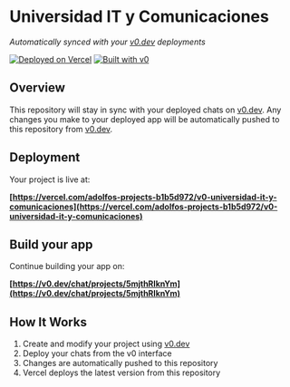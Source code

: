 # Universidad IT y Comunicaciones

*Automatically synced with your [v0.dev](https://v0.dev) deployments*

[![Deployed on Vercel](https://img.shields.io/badge/Deployed%20on-Vercel-black?style=for-the-badge&logo=vercel)](https://vercel.com/adolfos-projects-b1b5d972/v0-universidad-it-y-comunicaciones)
[![Built with v0](https://img.shields.io/badge/Built%20with-v0.dev-black?style=for-the-badge)](https://v0.dev/chat/projects/5mjthRIknYm)

## Overview

This repository will stay in sync with your deployed chats on [v0.dev](https://v0.dev).
Any changes you make to your deployed app will be automatically pushed to this repository from [v0.dev](https://v0.dev).

## Deployment

Your project is live at:

**[https://vercel.com/adolfos-projects-b1b5d972/v0-universidad-it-y-comunicaciones](https://vercel.com/adolfos-projects-b1b5d972/v0-universidad-it-y-comunicaciones)**

## Build your app

Continue building your app on:

**[https://v0.dev/chat/projects/5mjthRIknYm](https://v0.dev/chat/projects/5mjthRIknYm)**

## How It Works

1. Create and modify your project using [v0.dev](https://v0.dev)
2. Deploy your chats from the v0 interface
3. Changes are automatically pushed to this repository
4. Vercel deploys the latest version from this repository